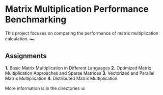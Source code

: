 # Matrix Multiplication Performance Benchmarking 

This project focuses on comparing the performance of matrix multiplication calculation. 🏎️

## Assignments
**1.** Basic Matrix Multiplication in Different Languages
**2.** Optimized Matrix Multiplication Approaches and Sparse Matrices
**3.** Vectorized and Parallel Matrix Multiplication
**4.** Distributed Matrix Multiplication

More information is in the directories 📊
